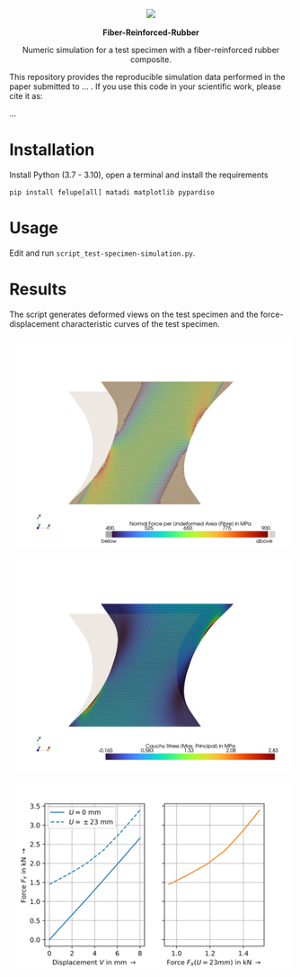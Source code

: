 <p align="center">
  <a href="https://felupe.readthedocs.io/en/latest/?badge=latest"><img src="https://user-images.githubusercontent.com/5793153/235789118-eb03eb25-2556-401d-8a0f-580f37e72f8d.png" height="80px"/></a>
  <p align="center"><b>Fiber-Reinforced-Rubber</b></p>
  <p align="center">Numeric simulation for a test specimen with a fiber-reinforced rubber composite.</p>
</p>

This repository provides the reproducible simulation data performed in the paper submitted to ... . If you use this code in your scientific work, please cite it as:

...

# Installation
Install Python (3.7 - 3.10), open a terminal and install the requirements

```
pip install felupe[all] matadi matplotlib pypardiso
```

# Usage
Edit and run `script_test-specimen-simulation.py`.

# Results
The script generates deformed views on the test specimen and the force-displacement characteristic curves of the test specimen.

![](results/test_specimen_deformed_fibre.png)

![](results/test_specimen_deformed_rubber.png)

![](results/test_specimen_forces_vs_displacement.svg)
